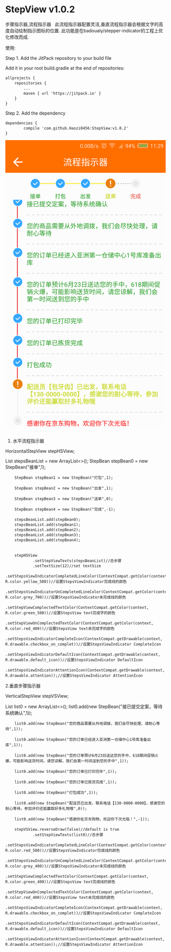 # StepView v1.0.2
步骤指示器,流程指示器
 
  此流程指示器配置灵活,垂直流程指示器会根据文字的高度自动绘制指示图标的位置. 此功能是在badoualy/stepper-indicator的工程上优化修改而成.
  
使用:

Step 1. Add the JitPack repository to your build file

  Add it in your root build.gradle at the end of repositories:
  
	allprojects {
		repositories {
			...
			maven { url 'https://jitpack.io' }
		}
	}
  
Step 2. Add the dependency

	dependencies {
	        compile 'com.github.Haozi0456:StepView:v1.0.2'
	}

  
![image](https://github.com/Haozi0456/StepView/blob/master/pre.png)
 
1. 水平流程指示器

HorizontalStepView stepHSView;

List<StepBean> stepsBeanList = new ArrayList<>();
        StepBean stepBean0 = new StepBean("接单",1);
        
        StepBean stepBean1 = new StepBean("打包",1);
        
        StepBean stepBean2 = new StepBean("出发",1);
        
        StepBean stepBean3 = new StepBean("送单",0);
        
        StepBean stepBean4 = new StepBean("完成",-1);
        
        stepsBeanList.add(stepBean0);
        stepsBeanList.add(stepBean1);
        stepsBeanList.add(stepBean2);
        stepsBeanList.add(stepBean3);
        stepsBeanList.add(stepBean4);


        stepHSView
                .setStepViewTexts(stepsBeanList)//总步骤
                .setTextSize(12)//set textSize
                .setStepsViewIndicatorCompletedLineColor(ContextCompat.getColor(context, R.color.yellow_500))//设置StepsViewIndicator完成线的颜色
                .setStepsViewIndicatorUnCompletedLineColor(ContextCompat.getColor(context, R.color.grey_700))//设置StepsViewIndicator未完成线的颜色
                .setStepViewComplectedTextColor(ContextCompat.getColor(context, R.color.green_500))//设置StepsView text完成字的颜色
                .setStepViewUnComplectedTextColor(ContextCompat.getColor(context, R.color.red_400))//设置StepsView text未完成字的颜色
                .setStepsViewIndicatorCompleteIcon(ContextCompat.getDrawable(context, R.drawable.checkbox_on_complet))//设置StepsViewIndicator CompleteIcon
                .setStepsViewIndicatorDefaultIcon(ContextCompat.getDrawable(context, R.drawable.default_icon))//设置StepsViewIndicator DefaultIcon
                .setStepsViewIndicatorAttentionIcon(ContextCompat.getDrawable(context, R.drawable.attention));//设置StepsViewIndicator AttentionIcon
                
                
2.垂直步骤指示器

  VerticalStepView stepVSView;

 List<StepBean> list0 = new ArrayList<>();
        list0.add(new StepBean("接已提交定案，等待系统确认",1));
        
        list0.add(new StepBean("您的商品需要从外地调拨，我们会尽快处理，请耐心等待",1));
        
        list0.add(new StepBean("您的订单已经进入亚洲第一仓储中心1号库准备出库",1));
        
        list0.add(new StepBean("您的订单预计6月23日送达您的手中，618期间促销火爆，可能影响送货时间，请您谅解，我们会第一时间送到您的手中",1));
        
        list0.add(new StepBean("您的订单已打印完毕",1));
        
        list0.add(new StepBean("您的订单已拣货完成",1));
        
        list0.add(new StepBean("打包成功",1));
        
        list0.add(new StepBean("配送员已出发，联系电话【130-0000-0000】，感谢您的耐心等待，参加评价还能赢取好多礼物哦",0));
        
        list0.add(new StepBean("感谢你在京东购物，欢迎你下次光临！",-1));
        
        stepVSView.reverseDraw(false)//default is true
                .setStepViewTexts(list0)//总步骤
                .setStepsViewIndicatorCompletedLineColor(ContextCompat.getColor(context, R.color.red_500))//设置StepsViewIndicator完成线的颜色
                .setStepsViewIndicatorUnCompletedLineColor(ContextCompat.getColor(context, R.color.grey_400))//设置StepsViewIndicator未完成线的颜色
                .setStepViewComplectedTextColor(ContextCompat.getColor(context, R.color.green_400))//设置StepsView text完成线的颜色
                .setStepViewUnComplectedTextColor(ContextCompat.getColor(context, R.color.red_400))//设置StepsView text未完成线的颜色
                .setStepsViewIndicatorCompleteIcon(ContextCompat.getDrawable(context, R.drawable.checkbox_on_complet))//设置StepsViewIndicator CompleteIcon
                .setStepsViewIndicatorDefaultIcon(ContextCompat.getDrawable(context, R.drawable.default_icon))//设置StepsViewIndicator DefaultIcon
                .setStepsViewIndicatorAttentionIcon(ContextCompat.getDrawable(context, R.drawable.attention));//设置StepsViewIndicator AttentionIcon
